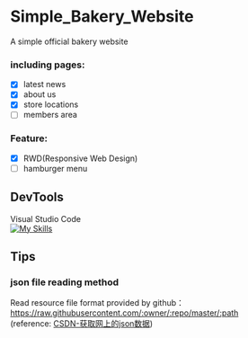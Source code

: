 # Simple_Bakery_Website 
A simple official bakery website  
### including pages: 
- [x] latest news
- [x] about us
- [x] store locations
- [ ] members area  
### Feature:
- [x] RWD(Responsive Web Design)
- [ ] hamburger menu
## DevTools
Visual Studio Code   
[![My Skills](https://skillicons.dev/icons?i=vscode&perline=3)](https://skillicons.dev)

## Tips
### json file reading method
Read resource file format provided by github： https://raw.githubusercontent.com/:owner/:repo/master/:path  
(reference: [CSDN-获取网上的json数据](https://blog.csdn.net/u013074761/article/details/121868553))
